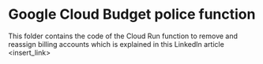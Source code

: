 # Google Cloud Budget police function

This folder contains the code of the Cloud Run function to remove and reassign billing accounts which is explained in this LinkedIn article <insert_link>
